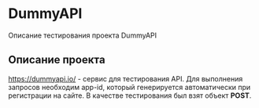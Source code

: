 # DummyAPI
Описание тестирования проекта DummyAPI

## Описание проекта
https://dummyapi.io/ - сервис для тестирования API. Для выполнения запросов необходим app-id, который генерируется автоматически при регистрации на сайте. В качестве тестирования был взят объект **POST**.
